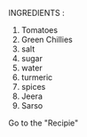 INGREDIENTS :
1. Tomatoes 
2. Green Chillies 
3. salt 
4. sugar 
5. water
6. turmeric 
7. spices 
8. Jeera
9. Sarso 

Go to the "Recipie"